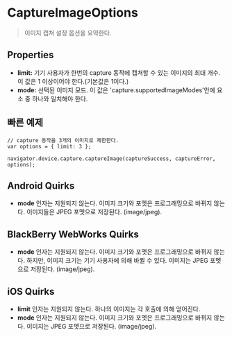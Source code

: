 CaptureImageOptions
===================

> 이미지 캡쳐 설정 옵션을 요약한다.

Properties
----------

- __limit:__ 기기 사용자가 한번의 capture 동작에 캡쳐할 수 있는 이미지의 최대 개수. 이 값은 1 이상이어야 한다.(기본값은 1이다.)
- __mode:__ 선택된 이미지 모드. 이 값은 'capture.supportedImageModes'안에 요소 중 하나와 일치해야 한다.

빠른 예제
-------------

    // capture 동작을 3개의 이미지로 제한한다.
    var options = { limit: 3 };

    navigator.device.capture.captureImage(captureSuccess, captureError, options);

Android Quirks
--------------

- __mode__ 인자는 지원되지 않는다. 이미지 크기와 포멧은 프로그래밍으로 바뀌지 않는다. 이미지들은 JPEG 포멧으로 저장된다. (image/jpeg).

BlackBerry WebWorks Quirks
--------------------------

- __mode__ 인자는 지원되지 않는다. 이미지 크기와 포멧은 프로그래밍으로 바뀌지 않는다. 하지만, 이미지 크기는 기기 사용자에 의해 바뀔 수 있다. 이미지는 JPEG 포멧으로 저장된다. (image/jpeg).

iOS Quirks
----------

- __limit__ 인자는 지원되지 않는다. 하나의 이미지는 각 호출에 의해 얻어진다.
- __mode__ 인자는 지원되지 않는다. 이미지 크기와 포멧은 프로그래밍으로 바뀌지 않는다. 이미지는 JPEG 포멧으로 저장된다. (image/jpeg).
